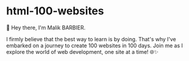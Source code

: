 # html-100-websites

👋 Hey there, I'm Malik BARBIER.

I firmly believe that the best way to learn is by doing. That's why I've embarked on a journey to create 100 websites in 100 days. Join me as I explore the world of web development, one site at a time! 🌐✨
